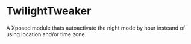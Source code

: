 # TwilightTweaker
A Xposed module thats autoactivate the night mode by hour insteand of using location and/or time zone.
